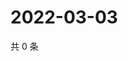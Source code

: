 # 2022-03-03

共 0 条

<!-- BEGIN WEIBO -->
<!-- 最后更新时间 Thu Mar 03 2022 01:13:11 GMT+0800 (China Standard Time) -->

<!-- END WEIBO -->
